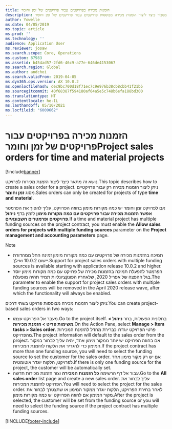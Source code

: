 ```yaml
---
title: הזמנות מכירה בפרויקטים עבור פרויקטים של זמן וחומר
description: נושא זה מסביר כיצד ליצור הזמנות מכירה מבוססות פרויקטים עבור פרויקטים של זמן וחומר.
author: Yowelle
ms.date: 04/05/2019
ms.topic: article
ms.prod: ''
ms.technology: ''
audience: Application User
ms.reviewer: josaw
ms.search.scope: Core, Operations
ms.custom: 87983
ms.assetid: b454ad57-2fd6-46c9-a77e-646de4153067
ms.search.region: Global
ms.author: andchoi
ms.search.validFrom: 2019-04-05
ms.dyn365.ops.version: AX 10.0.2
ms.openlocfilehash: dec9bc700d18f71ec7c9e976b38cb8cbb41f21b5
ms.sourcegitcommit: 40f68387f594180af64a5e5c748b6efa188bd300
ms.translationtype: HT
ms.contentlocale: he-IL
ms.lasthandoff: 05/10/2021
ms.locfileid: "6009662"
---
```

# <a name="project-sales-orders-for-time-and-material-projects"></a><span data-ttu-id="4ce2b-103">הזמנות מכירה בפרויקטים עבור פרויקטים של זמן וחומר</span><span class="sxs-lookup"><span data-stu-id="4ce2b-103">Project sales orders for time and material projects</span></span>

[!include[banner](../includes/banner.md)]

<span data-ttu-id="4ce2b-104">נושא זה מתאר כיצד ליצור הזמנת מכירות לפרויקט.</span><span class="sxs-lookup"><span data-stu-id="4ce2b-104">This topic describes how to create a sales order for a project.</span></span> <span data-ttu-id="4ce2b-105">ניתן ליצור הזמנות מכירה רק עבור פרויקטיים מסוג **זמן וחומר**.</span><span class="sxs-lookup"><span data-stu-id="4ce2b-105">Sales orders can only be created for projects of type **time and material**.</span></span>

<span data-ttu-id="4ce2b-106">אם לפרויקט זמן וחומר יש כמה מקורות מימון בחוזה הפרויקט, עליך להפוך את הפרמטר **אפשר הזמנות מכירה עבור פרויקטים עם כמה מקורות מימון** לזמין בדף **ניהול פרויקטים ופרמטרים חשבונאיים**.</span><span class="sxs-lookup"><span data-stu-id="4ce2b-106">If a time and material project has multiple funding sources on the project contract, you must enable the **Allow sales orders for projects with multiple funding sources** parameter on the **Project management and accounting parameters** page.</span></span> 

> [!NOTE]
> - <span data-ttu-id="4ce2b-107">תמיכה בהזמנות מכירה של פרויקטים עם כמה מקורות מימון זמינה החל ממהדורת יישום 10.0.2 ואילך.</span><span class="sxs-lookup"><span data-stu-id="4ce2b-107">Support for project sales orders with multiple funding sources is available starting with application release 10.0.2 and higher.</span></span>
> - <span data-ttu-id="4ce2b-108">הפרמטר להפעלת תמיכה בהזמנות מכירה של פרויקט עם כמה מקורות מימון יוסר בגל ההפצה של אפריל 2020, שלאחריו הפונקציונליות תמיד תהיה מופעלת.</span><span class="sxs-lookup"><span data-stu-id="4ce2b-108">The parameter to enable the support for project sales orders with multiple funding sources will be removed in the April 2020 release wave, after which the functionality will always be enabled.</span></span>

<span data-ttu-id="4ce2b-109">ניתן ליצור הזמנות מכירה מבוססות פרויקט בשתי דרכים:</span><span class="sxs-lookup"><span data-stu-id="4ce2b-109">You can create project-based sales orders in two ways:</span></span>

- <span data-ttu-id="4ce2b-110">מעבר אל הפרויקט עצמו.</span><span class="sxs-lookup"><span data-stu-id="4ce2b-110">Go to the project itself.</span></span> <span data-ttu-id="4ce2b-111">בחלונית הפעולות, בחר **ניהול > משימות פריט > הזמנת מכירות**.</span><span class="sxs-lookup"><span data-stu-id="4ce2b-111">On the Action Pane, select **Manage > Item tasks > Sales order**.</span></span> <span data-ttu-id="4ce2b-112">פרטי הפרויקט יוגדרו כברירת מחדל להזמנת המכירות מהפרויקט.</span><span class="sxs-lookup"><span data-stu-id="4ce2b-112">The project information will default to the sales order from the project.</span></span> <span data-ttu-id="4ce2b-113">אם בחוזה הפרויקט יש יותר ממקור מימון אחד, יהיה עליך לבחור במקור המימון כדי להגדיר את הלקוח להזמנת המכירות.</span><span class="sxs-lookup"><span data-stu-id="4ce2b-113">If the project contract has more than one funding source, you will need to select the funding source to set the customer for the sales order.</span></span> <span data-ttu-id="4ce2b-114">אם יש רק מקור מימון אחד לפרויקט, הלקוח יוגדר אוטומטית.</span><span class="sxs-lookup"><span data-stu-id="4ce2b-114">If there is only one funding source for the project, the customer will be automatically set.</span></span>
- <span data-ttu-id="4ce2b-115">עבור אל דף הרשימה **כל הזמנות המכירה** וצור הזמנת מכירות חדשה.</span><span class="sxs-lookup"><span data-stu-id="4ce2b-115">Go to the **All sales order** list page and create a new sales order.</span></span> <span data-ttu-id="4ce2b-116">עליך לבחור את הפרויקט להזמנת המכירות.</span><span class="sxs-lookup"><span data-stu-id="4ce2b-116">You will need to select the project for the sales order.</span></span> <span data-ttu-id="4ce2b-117">לאחר בחירת הפרויקט, הלקוח יוגדר ממקור המימון או שתצטרך לבחור את מקור המימון אם לחוזה הפרויקט יש כמה מקורות מימון.</span><span class="sxs-lookup"><span data-stu-id="4ce2b-117">After the project is selected, the customer will be set from the funding source or you will need to select the funding source if the project contract has multiple funding sources.</span></span>



[!INCLUDE[footer-include](../includes/footer-banner.md)]